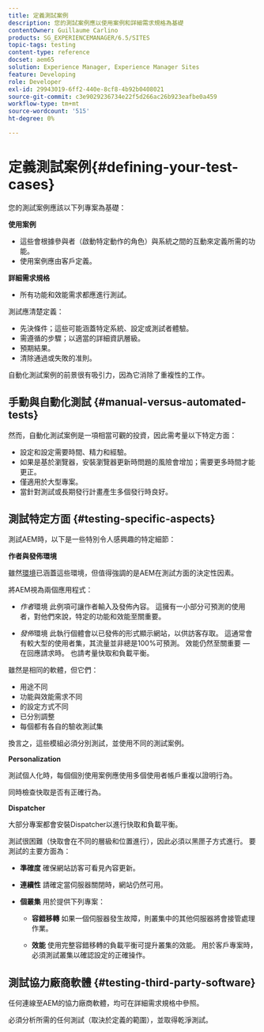 ```yaml
---
title: 定義測試案例
description: 您的測試案例應以使用案例和詳細需求規格為基礎
contentOwner: Guillaume Carlino
products: SG_EXPERIENCEMANAGER/6.5/SITES
topic-tags: testing
content-type: reference
docset: aem65
solution: Experience Manager, Experience Manager Sites
feature: Developing
role: Developer
exl-id: 29943019-6ff2-440e-8cf8-4b92b0408021
source-git-commit: c3e9029236734e22f5d266ac26b923eafbe0a459
workflow-type: tm+mt
source-wordcount: '515'
ht-degree: 0%

---
```


# 定義測試案例{#defining-your-test-cases}

您的測試案例應該以下列專案為基礎：

**使用案例**

* 這些會根據參與者（啟動特定動作的角色）與系統之間的互動來定義所需的功能。
* 使用案例應由客戶定義。

**詳細需求規格**

* 所有功能和效能需求都應進行測試。

測試應清楚定義：

* 先決條件；這些可能涵蓋特定系統、設定或測試者體驗。
* 需遵循的步驟；以適當的詳細資訊層級。
* 預期結果。
* 清除通過或失敗的准則。

自動化測試案例的前景很有吸引力，因為它消除了重複性的工作。

## 手動與自動化測試 {#manual-versus-automated-tests}

然而，自動化測試案例是一項相當可觀的投資，因此需考量以下特定方面：

* 設定和設定需要時間、精力和經驗。
* 如果是基於瀏覽器，安裝瀏覽器更新時問題的風險會增加；需要更多時間才能更正。
* 僅適用於大型專案。
* 當針對測試或長期發行計畫產生多個發行時良好。

## 測試特定方面 {#testing-specific-aspects}

測試AEM時，以下是一些特別令人感興趣的特定細節：

**作者與發佈環境**

雖然[環境](/help/sites-developing/the-basics.md#environments)已涵蓋這些環境，但值得強調的是AEM在測試方面的決定性因素。

將AEM視為兩個應用程式：

* *作者*環境
此例項可讓作者輸入及發佈內容。
這擁有一小部分可預測的使用者，對他們來說，特定的功能和效能至關重要。

* *發佈*環境
此執行個體會以已發佈的形式顯示網站，以供訪客存取。
這通常會有較大型的使用者集，其流量並非總是100%可預測。 效能仍然至關重要 — 在回應請求時。 也請考量快取和負載平衡。

雖然是相同的軟體，但它們：

* 用途不同
* 功能與效能需求不同
* 的設定方式不同
* 已分別調整
* 每個都有各自的驗收測試集

換言之，這些模組必須分別測試，並使用不同的測試案例。

**Personalization**

測試個人化時，每個個別使用案例應使用多個使用者帳戶重複以證明行為。

同時檢查快取是否有正確行為。

**Dispatcher**

大部分專案都會安裝Dispatcher以進行快取和負載平衡。

測試很困難（快取會在不同的層級和位置進行），因此必須以黑匣子方式進行。 要測試的主要方面為：

* **準確度**
確保網站訪客可看見內容更新。

* **連續性**
請確定當伺服器關閉時，網站仍然可用。

* **個叢集**
用於提供下列專案：

   * **容錯移轉**
如果一個伺服器發生故障，則叢集中的其他伺服器將會接管處理作業。

   * **效能**
使用完整容錯移轉的負載平衡可提升叢集的效能。
用於客戶專案時，必須測試叢集以確認設定的正確操作。

## 測試協力廠商軟體 {#testing-third-party-software}

任何連線至AEM的協力廠商軟體，均可在詳細需求規格中參照。

必須分析所需的任何測試（取決於定義的範圍），並取得乾淨測試。

